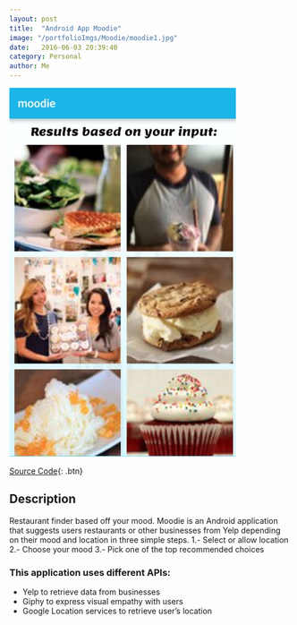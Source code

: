 ```yaml
---
layout: post
title:  "Android App Moodie"
image: "/portfolioImgs/Moodie/moodie1.jpg"
date:   2016-06-03 20:39:40
category: Personal
author: Me
---
```


![Project in action](/portfolioImgs/Moodie/moodie2.jpg)

[Source Code](https://github.com/dzdao/moodie){: .btn}


## Description
Restaurant finder based off your mood. Moodie is an Android application that suggests users restaurants or other businesses from Yelp depending on their mood and location in three simple steps.
1.- Select or allow location
2.- Choose your mood 
3.- Pick one of the top recommended choices 


### This application uses different APIs:
- Yelp  to retrieve data from businesses
- Giphy to express visual empathy with users
- Google Location services to retrieve user’s location
